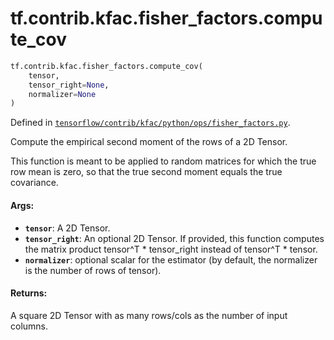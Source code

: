 <div itemscope itemtype="http://developers.google.com/ReferenceObject">
<meta itemprop="name" content="tf.contrib.kfac.fisher_factors.compute_cov" />
</div>

# tf.contrib.kfac.fisher_factors.compute_cov

``` python
tf.contrib.kfac.fisher_factors.compute_cov(
    tensor,
    tensor_right=None,
    normalizer=None
)
```



Defined in [`tensorflow/contrib/kfac/python/ops/fisher_factors.py`](https://www.tensorflow.org/code/tensorflow/contrib/kfac/python/ops/fisher_factors.py).

Compute the empirical second moment of the rows of a 2D Tensor.

This function is meant to be applied to random matrices for which the true row
mean is zero, so that the true second moment equals the true covariance.

#### Args:

* <b>`tensor`</b>: A 2D Tensor.
* <b>`tensor_right`</b>: An optional 2D Tensor. If provided, this function computes
    the matrix product tensor^T * tensor_right instead of tensor^T * tensor.
* <b>`normalizer`</b>: optional scalar for the estimator (by default, the normalizer is
      the number of rows of tensor).


#### Returns:

A square 2D Tensor with as many rows/cols as the number of input columns.